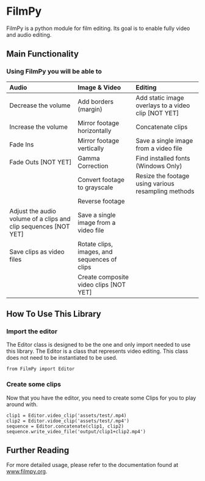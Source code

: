 # FilmPy
FilmPy is a python module for film editing. 
Its goal is to enable fully video and audio editing. 

## Main Functionality
### Using FilmPy you will be able to

|  Audio                                   |  Image & Video                           | Editing           |
| :----------------------------------------------------- | :----------------------------------------------------- | :---------------- |
| Decrease the volume                                    | Add borders (margin)                  | Add static image overlays to a video clip [NOT YET]                  |
| Increase the volume    | Mirror footage horizontally                            | Concatenate clips |
| Fade Ins                                                       | Mirror footage vertically                              | Save a single image from a video file                  |
| Fade Outs [NOT YET] |Gamma Correction | Find installed fonts (Windows Only) |
|                  | Convert footage to grayscale           | Resize the footage using various resampling methods |
|            | Reverse footage    ||
| Adjust the audio volume of a clips and clip sequences [NOT YET] | Save a single image from a video file ||
| Save clips as video files | Rotate clips, images, and sequences of clips||
| | Create composite video clips [NOT YET]| |

## How To Use This Library
### Import the editor
The Editor class is designed to be the one and only import needed to use this library. 
The Editor is a class that represents video editing. 
This class does not need to be instantiated to be used.

`from FilmPy import Editor`

### Create some clips 
Now that you have the editor, you need to create some Clips for you to play around with.

```
clip1 = Editor.video_clip('assets/test/.mp4)
clip2 = Editor.vidoe_clip('assets/test/.mp4')
sequence = Editor.concatenate(clip1, clip2)
sequence.write_video_file('output/clip1+clip2.mp4')
```

## Further Reading
 
For more detailed usage, please refer to the documentation found at www.filmpy.org. 
